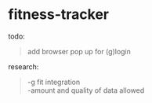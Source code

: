 # fitness-tracker

todo:
> add browser pop up for (g)login

research:
 >-g fit integration</br>
 -amount and quality of data allowed
